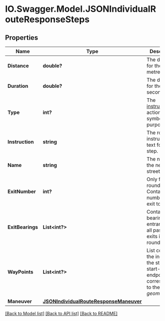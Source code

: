 # IO.Swagger.Model.JSONIndividualRouteResponseSteps
## Properties

Name | Type | Description | Notes
------------ | ------------- | ------------- | -------------
**Distance** | **double?** | The distance for the step in metres. | [optional] 
**Duration** | **double?** | The duration for the step in seconds. | [optional] 
**Type** | **int?** | The [instruction](https://GIScience.github.io/openrouteservice/documentation/Instruction-Types.html) action for symbolisation purposes. | [optional] 
**Instruction** | **string** | The routing instruction text for the step. | [optional] 
**Name** | **string** | The name of the next street. | [optional] 
**ExitNumber** | **int?** | Only for roundabouts. Contains the number of the exit to take. | [optional] 
**ExitBearings** | **List&lt;int?&gt;** | Contains the bearing of the entrance and all passed exits in a roundabout. | [optional] 
**WayPoints** | **List&lt;int?&gt;** | List containing the indices of the steps start- and endpoint corresponding to the *geometry*. | [optional] 
**Maneuver** | [**JSONIndividualRouteResponseManeuver**](JSONIndividualRouteResponseManeuver.md) |  | [optional] 

[[Back to Model list]](../README.md#documentation-for-models) [[Back to API list]](../README.md#documentation-for-api-endpoints) [[Back to README]](../README.md)

